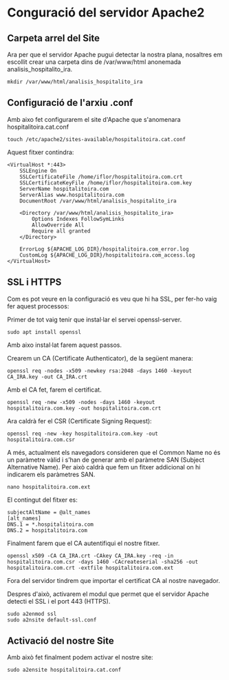 # Conguració del servidor Apache2

## Carpeta arrel del Site

Ara per que el servidor Apache pugui detectar la nostra plana, nosaltres em escollit crear una carpeta dins de /var/www/html anonemada analisis_hospitalito_ira.

```:
mkdir /var/www/html/analisis_hospitalito_ira 
```

## Configuració de l'arxiu .conf

Amb aixo fet configurarem el site d'Apache que s'anomenara hospitalitoira.cat.conf

```:
touch /etc/apache2/sites-available/hospitalitoira.cat.conf
```

Aquest fitxer contindra:

```:
<VirtualHost *:443>
    SSLEngine On
    SSLCertificateFile /home/iflor/hospitalitoira.com.crt
    SSLCertificateKeyFile /home/iflor/hospitalitoira.com.key
    ServerName hospitalitoira.com
    ServerAlias www.hospitalitoira.com
    DocumentRoot /var/www/html/analisis_hospitalito_ira

    <Directory /var/www/html/analisis_hospitalito_ira>
        Options Indexes FollowSymLinks
        AllowOverride All
        Require all granted
    </Directory>

    ErrorLog ${APACHE_LOG_DIR}/hospitalitoira.com_error.log
    CustomLog ${APACHE_LOG_DIR}/hospitalitoira.com_access.log
</VirtualHost>
```

## SSL i HTTPS

Com es pot veure en la configuració es veu que hi ha SSL, per fer-ho vaig fer aquest processos:

Primer de tot vaig tenir que instal·lar el servei openssl-server.

```:
sudo apt install openssl
```

Amb aixo instal·lat farem aquest passos.

Crearem un CA (Certificate Authenticator), de la següent manera:

```:
openssl req -nodes -x509 -newkey rsa:2048 -days 1460 -keyout CA_IRA.key -out CA_IRA.crt
```

Amb el CA fet, farem el certificat.

```:
openssl req -new -x509 -nodes -days 1460 -keyout hospitalitoira.com.key -out hospitalitoira.com.crt
```

Ara caldrà fer el CSR (Certificate Signing Request):

```:
openssl req -new -key hospitalitoira.com.key -out hospitalitoira.com.csr
```

A més, actualment els navegadors consideren que el Common Name no és un paràmetre vàlid i s’han de generar amb el paràmetre SAN (Subject Alternative Name).
Per això caldrà que fem un fitxer addicional on hi indicarem els paràmetres SAN.

```:
nano hospitalitoira.com.ext
```

El contingut del fitxer es:

```:
subjectAltName = @alt_names
[alt_names]
DNS.1 = *.hospitalitoira.com
DNS.2 = hospitalitoira.com
```

Finalment farem que el CA autentifiqui el nostre fitxer.

```:
openssl x509 -CA CA_IRA.crt -CAkey CA_IRA.key -req -in hospitalitoira.com.csr -days 1460 -CAcreateserial -sha256 -out hospitalitoira.com.crt -extfile hospitalitoira.com.ext
```

Fora del servidor tindrem que importar el certificat CA al nostre navegador.

Despres d'això, activarem el modul que permet que el servidor Apache detecti el SSL i el port 443 (HTTPS).

```:
sudo a2enmod ssl
sudo a2nsite default-ssl.conf
```

## Activació del nostre Site

Amb això fet finalment podem activar el nostre site:

```:
sudo a2ensite hospitalitoira.cat.conf
```
